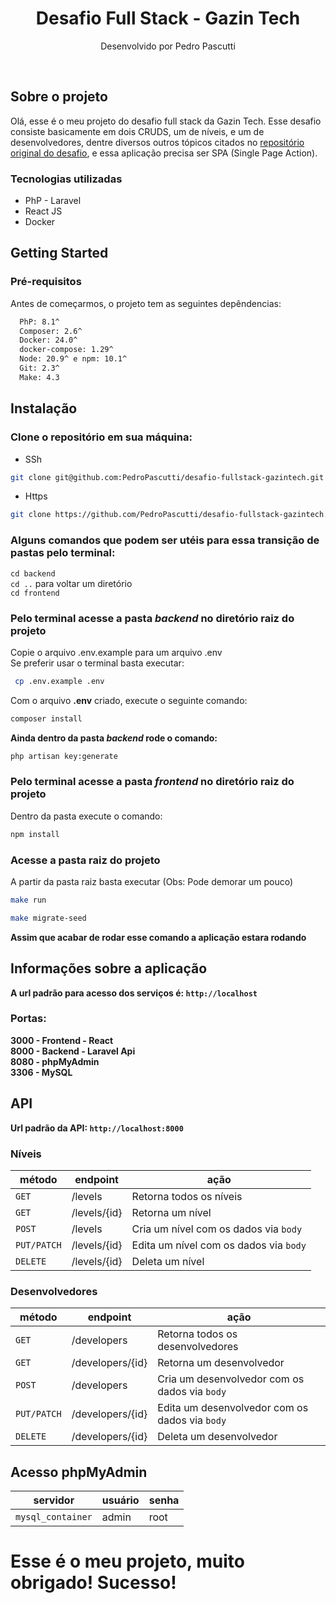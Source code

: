 <div align="center">
  <h1>Desafio Full Stack - Gazin Tech</h1>
  <p>Desenvolvido por Pedro Pascutti</p>
</div>

<br />

## Sobre o projeto
<div>
  <p>
    Olá, esse é o meu projeto do desafio full stack da Gazin Tech. Esse desafio consiste basicamente em dois CRUDS, um de níveis, e um de desenvolvedores, 
    dentre diversos outros tópicos citados no <a href="https://github.com/gazin-tech/Desafio-FullStack">repositório original do desafio</a>,
    e essa aplicação precisa ser SPA (Single Page Action).
  </p>
</div>

### Tecnologias utilizadas

- PhP - Laravel
- React JS
- Docker

## Getting Started

### Pré-requisitos

Antes de começarmos, o projeto tem as seguintes depêndencias:
```bash
  PhP: 8.1^
  Composer: 2.6^
  Docker: 24.0^
  docker-compose: 1.29^
  Node: 20.9^ e npm: 10.1^
  Git: 2.3^
  Make: 4.3
```
## Instalação

### Clone o repositório em sua máquina:
- SSh
```bash
git clone git@github.com:PedroPascutti/desafio-fullstack-gazintech.git
```
- Https
```bash
git clone https://github.com/PedroPascutti/desafio-fullstack-gazintech.git
```
### Alguns comandos que podem ser utéis para essa transição de pastas pelo terminal:
`cd backend` <br />
`cd ..` para voltar um diretório <br />
`cd frontend` <br />

### Pelo terminal acesse a pasta _backend_ no diretório raiz do projeto
Copie o arquivo .env.example para um arquivo .env
<br />
Se preferir usar o terminal basta executar:
```bash
 cp .env.example .env
```
Com o arquivo **.env** criado, execute o seguinte comando:
```bash
composer install
```
**Ainda dentro da pasta _backend_ rode o comando:**
```bash
php artisan key:generate
```

### Pelo terminal acesse a pasta _frontend_ no diretório raiz do projeto
Dentro da pasta execute o comando:
```bash
npm install
```
### Acesse a pasta raiz do projeto
A partir da pasta raiz basta executar (Obs: Pode demorar um pouco)
```bash
make run 
```
```bash
make migrate-seed
```
**Assim que acabar de rodar esse comando a aplicação estara rodando**

## Informações sobre a aplicação
**A url padrão para acesso dos serviços é: `http://localhost`** <br />
### Portas:
**3000 - Frontend - React** <br />
**8000 - Backend - Laravel Api** <br />
**8080 - phpMyAdmin** <br />
**3306 - MySQL** <br />

## API
**Url padrão da API: `http://localhost:8000`**

### Níveis
|      método     |     endpoint   |                    ação                     |
| --------------- | -------------- | -----------------------------------------   |
|      `GET`      |    /levels      |     Retorna todos os níveis                |  
|      `GET`      |    /levels/{id} |     Retorna um nível                       |  
|      `POST`     |    /levels      |     Cria um nível com os dados via `body`  | 
|    `PUT/PATCH`  |    /levels/{id} |     Edita um nível com os dados via `body` | 
|     `DELETE`    |    /levels/{id} |     Deleta um nível                        | 

### Desenvolvedores
|      método     |     endpoint   |                               ação                       |
| --------------- | -------------- | ------------------------------------------------------   |
|      `GET`      |    /developers      |     Retorna todos os desenvolvedores                |  
|      `GET`      |    /developers/{id} |     Retorna um desenvolvedor                        |  
|      `POST`     |    /developers      |     Cria um desenvolvedor com os dados via `body`   | 
|    `PUT/PATCH`  |    /developers/{id} |     Edita um desenvolvedor com os dados via `body`  | 
|     `DELETE`    |    /developers/{id} |     Deleta um desenvolvedor                         | 

## Acesso phpMyAdmin

|      servidor     | usuário | senha|
| ----------------- | ------- | ---- |
| `mysql_container` |  admin  | root | 

# Esse é o meu projeto, muito obrigado! Sucesso!


